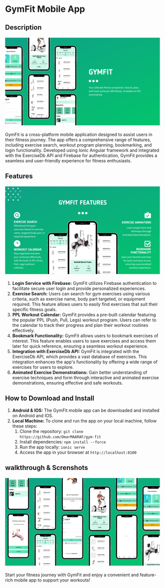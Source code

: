   <h1>GymFit Mobile App </h1>
  
  <h2>Description</h2>
  <img src="screenshot/1.png" alt="GymFit Mobile App Screenshot" style="max-width: 100%;margin: 4px 0;">
  <p>GymFit is a cross-platform mobile application designed to assist users in their fitness journey. The app offers a comprehensive range of features, including exercise search, workout program planning, bookmarking, and login functionality. Developed using Ionic Angular framework and integrated with the ExerciseDb API and Firebase for authentication, GymFit provides a seamless and user-friendly experience for fitness enthusiasts.</p>

  <h2>Features</h2>
  <img src="screenshot/2.png" alt="GymFit Mobile App Screenshot" style="max-width: 100%;margin: 4px 0;">
<ol>
  <li><strong>Login Service with Firebase:</strong> GymFit utilizes Firebase authentication to facilitate secure user login and provide personalized experiences.</li>
  <li><strong>Exercise Search:</strong> Users can search for gym exercises using various criteria, such as exercise name, body part targeted, or equipment required. This feature allows users to easily find exercises that suit their specific fitness goals.</li>
  <li><strong>PPL Workout Calendar:</strong> GymFit provides a pre-built calendar featuring the popular PPL (Push, Pull, Legs) workout program. Users can refer to the calendar to track their progress and plan their workout routines effectively.</li>
  <li><strong>Bookmark Functionality:</strong> GymFit allows users to bookmark exercises of interest. This feature enables users to save exercises and access them later for quick reference, ensuring a seamless workout experience.</li>
  <li><strong>Integration with ExerciseDb API:</strong> GymFit is integrated with the ExerciseDb API, which provides a vast database of exercises. This integration enhances the app's functionality by offering a wide range of exercises for users to explore.</li>
  <li><strong>Animated Exercise Demonstrations:</strong> Gain better understanding of exercise techniques and form through interactive and animated exercise demonstrations, ensuring effective and safe workouts.</li>
</ol>


  <h2>How to Download and Install</h2>
  <ol>
    <li><strong>Android & IOS:</strong> The GymFit mobile app can be downloaded and installed on Android and IOS.</li>
    <li><strong>Local Machine:</strong> To clone and run the app on your local machine, follow these steps:
      <ol>
        <li>Clone the repository: <code>git clone https://github.com/OmarMAARAF/gym-fit</code></li>
        <li>Install dependencies: <code>npm install --force</code></li>
        <li>Run the app locally: <code>ionic serve</code></li>
        <li>Access the app in your browser at <code>http://localhost:8100</code></li>
      </ol>
    </li>
  </ol>

<h2>walkthrough & Screnshots</h2>
 <img src="screenshot/3.png" alt="GymFit Mobile App Screenshot" style="max-width: 100%;margin: 4px 0;">
 <p>Start your fitness journey with GymFit and enjoy a convenient and feature-rich mobile app to support your workouts!</p>
</body>
</html>
